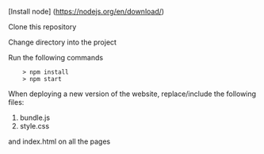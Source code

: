 [Install node] (https://nodejs.org/en/download/) 

Clone this repository

Change directory into the project

Run the following commands

```
	> npm install
	> npm start
```

When deploying a new version of the website, replace/include the following files:

1. bundle.js
2. style.css

and index.html on all the pages

